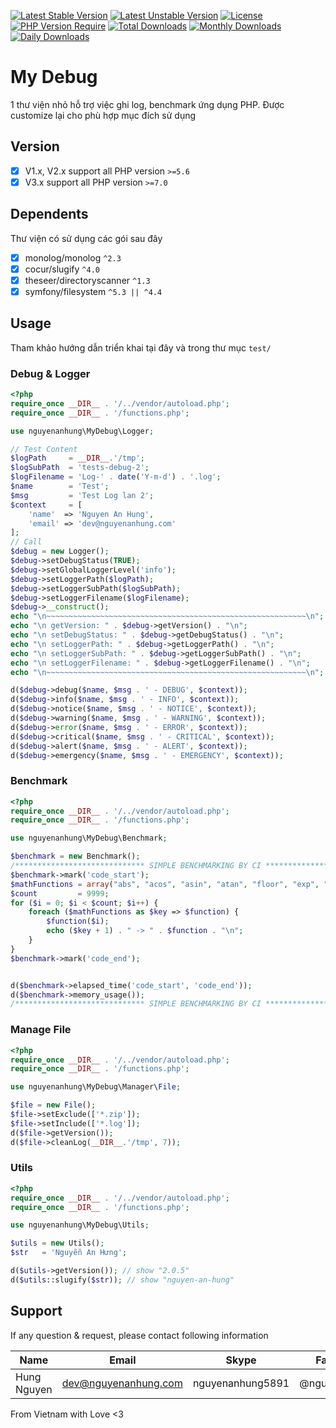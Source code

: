 [![Latest Stable Version](https://poser.pugx.org/nguyenanhung/my-debug/v)](https://packagist.org/packages/nguyenanhung/my-debug)
[![Latest Unstable Version](https://poser.pugx.org/nguyenanhung/my-debug/v/unstable)](https://packagist.org/packages/nguyenanhung/my-debug)
[![License](https://poser.pugx.org/nguyenanhung/my-debug/license)](https://packagist.org/packages/nguyenanhung/my-debug)
[![PHP Version Require](http://poser.pugx.org/nguyenanhung/my-debug/require/php)](https://packagist.org/packages/nguyenanhung/my-debug)
[![Total Downloads](https://poser.pugx.org/nguyenanhung/my-debug/downloads)](https://packagist.org/packages/nguyenanhung/my-debug)
[![Monthly Downloads](https://poser.pugx.org/nguyenanhung/my-debug/d/monthly)](https://packagist.org/packages/nguyenanhung/my-debug)
[![Daily Downloads](https://poser.pugx.org/nguyenanhung/my-debug/d/daily)](https://packagist.org/packages/nguyenanhung/my-debug)

# My Debug

1 thư viện nhỏ hỗ trợ việc ghi log, benchmark ứng dụng PHP. Được customize lại cho phù hợp mục đích sử dụng

## Version

- [x] V1.x, V2.x support all PHP version `>=5.6`
- [x] V3.x support all PHP version `>=7.0`

## Dependents

Thư viện có sử dụng các gói sau đây

- [x] monolog/monolog `^2.3`
- [x] cocur/slugify `^4.0`
- [x] theseer/directoryscanner `^1.3`
- [x] symfony/filesystem `^5.3 || ^4.4`

## Usage

Tham khảo hướng dẫn triển khai tại đây và trong thư mục `test/`

### Debug & Logger

```php
<?php
require_once __DIR__ . '/../vendor/autoload.php';
require_once __DIR__ . '/functions.php';

use nguyenanhung\MyDebug\Logger;

// Test Content
$logPath     = __DIR__.'/tmp';
$logSubPath  = 'tests-debug-2';
$logFilename = 'Log-' . date('Y-m-d') . '.log';
$name        = 'Test';
$msg         = 'Test Log lan 2';
$context     = [
    'name'  => 'Nguyen An Hung',
    'email' => 'dev@nguyenanhung.com'
];
// Call
$debug = new Logger();
$debug->setDebugStatus(TRUE);
$debug->setGlobalLoggerLevel('info');
$debug->setLoggerPath($logPath);
$debug->setLoggerSubPath($logSubPath);
$debug->setLoggerFilename($logFilename);
$debug->__construct();
echo "\n~~~~~~~~~~~~~~~~~~~~~~~~~~~~~~~~~~~~~~~~~~~~~~~~~~~~~~~~~~\n";
echo "\n getVersion: " . $debug->getVersion() . "\n";
echo "\n setDebugStatus: " . $debug->getDebugStatus() . "\n";
echo "\n setLoggerPath: " . $debug->getLoggerPath() . "\n";
echo "\n setLoggerSubPath: " . $debug->getLoggerSubPath() . "\n";
echo "\n setLoggerFilename: " . $debug->getLoggerFilename() . "\n";
echo "\n~~~~~~~~~~~~~~~~~~~~~~~~~~~~~~~~~~~~~~~~~~~~~~~~~~~~~~~~~~\n";

d($debug->debug($name, $msg . ' - DEBUG', $context));
d($debug->info($name, $msg . ' - INFO', $context));
d($debug->notice($name, $msg . ' - NOTICE', $context));
d($debug->warning($name, $msg . ' - WARNING', $context));
d($debug->error($name, $msg . ' - ERROR', $context));
d($debug->critical($name, $msg . ' - CRITICAL', $context));
d($debug->alert($name, $msg . ' - ALERT', $context));
d($debug->emergency($name, $msg . ' - EMERGENCY', $context));
```

### Benchmark

```php
<?php
require_once __DIR__ . '/../vendor/autoload.php';
require_once __DIR__ . '/functions.php';

use nguyenanhung\MyDebug\Benchmark;

$benchmark = new Benchmark();
/***************************** SIMPLE BENCHMARKING BY CI *****************************/
$benchmark->mark('code_start');
$mathFunctions = array("abs", "acos", "asin", "atan", "floor", "exp", "sin", "tan", "pi", "is_finite", "is_nan", "sqrt");
$count         = 9999;
for ($i = 0; $i < $count; $i++) {
    foreach ($mathFunctions as $key => $function) {
        $function($i);
        echo ($key + 1) . " -> " . $function . "\n";
    }
}
$benchmark->mark('code_end');


d($benchmark->elapsed_time('code_start', 'code_end'));
d($benchmark->memory_usage());
/***************************** SIMPLE BENCHMARKING BY CI *****************************/
```

### Manage File

```php
<?php
require_once __DIR__ . '/../vendor/autoload.php';
require_once __DIR__ . '/functions.php';

use nguyenanhung\MyDebug\Manager\File;

$file = new File();
$file->setExclude(['*.zip']);
$file->setInclude(['*.log']);
d($file->getVersion());
d($file->cleanLog(__DIR__.'/tmp', 7));
```

### Utils

```php
<?php
require_once __DIR__ . '/../vendor/autoload.php';
require_once __DIR__ . '/functions.php';

use nguyenanhung\MyDebug\Utils;

$utils = new Utils();
$str   = 'Nguyễn An Hưng';

d($utils->getVersion()); // show "2.0.5"
d($utils::slugify($str)); // show "nguyen-an-hung"

```

## Support

If any question & request, please contact following information

| Name        | Email                | Skype            | Facebook      |
| ----------- | -------------------- | ---------------- | ------------- |
| Hung Nguyen | dev@nguyenanhung.com | nguyenanhung5891 | @nguyenanhung |

From Vietnam with Love <3